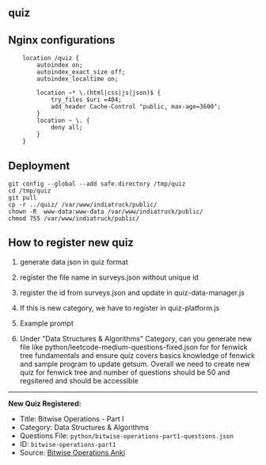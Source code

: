 ## quiz

## Nginx configurations

```
    location /quiz {
        autoindex on;
        autoindex_exact_size off;
        autoindex_localtime on;

        location ~* \.(html|css|js|json)$ {
            try_files $uri =404;
            add_header Cache-Control "public, max-age=3600";
        }
        location ~ \. {
            deny all;
        }
    }
```

## Deployment
```
git config --global --add safe.directory /tmp/quiz
cd /tmp/quiz
git pull
cp -r ../quiz/ /var/www/indiatruck/public/
chown -R  www-data:www-data /var/www/indiatruck/public/
chmod 755 /var/www/indiatruck/public/
```


## How to register new quiz
1. generate data json in quiz format
2. register the file name in surveys.json without unique id
3. register the id from surveys.json and update in quiz-data-manager.js
4. If this is new category, we have to register in quiz-platform.js
5. Example prompt

1. Under "Data Structures & Algorithms" Category, can you generate new file like python/leetcode-medium-questions-fixed.json for for fenwick tree fundamentals and ensure   quiz covers basics knowledge of fenwick and sample program to update getsum. Overall we need to create new quiz for fenwick tree and number of questions should be 50 and regsitered and should be accessible

---
**New Quiz Registered:**  
- Title: Bitwise Operations - Part I  
- Category: Data Structures & Algorithms  
- Questions File: `python/bitwise-operations-part1-questions.json`  
- ID: `bitwise-operations-part1`  
- Source: [Bitwise Operations Anki](https://github.com/mohanmca/CodingChallenges/blob/master/src/md/coding_patterns/25_bits_binary_anki.md)